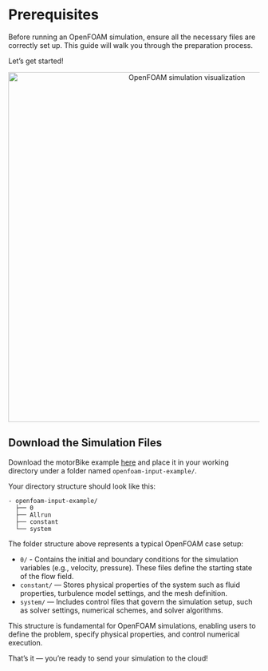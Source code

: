 # Prerequisites
Before running an OpenFOAM simulation, ensure all the necessary files are correctly set up. This guide will walk you through the preparation process.

Let’s get started!

<p align="center"><img src="openfoam/bike_flow_slice_U.png" alt="OpenFOAM simulation visualization" width="700"></p>

## Download the Simulation Files
Download the motorBike example [here](https://storage.googleapis.com/inductiva-api-demo-files/openfoam-input-example.zip) and place it in your working directory under a folder named `openfoam-input-example/`.

Your directory structure should look like this:

```
- openfoam-input-example/  
  ├── 0
  ├── Allrun
  ├── constant
  └── system
```

The folder structure above represents a typical OpenFOAM case setup:
- `0/` - Contains the initial and boundary conditions for the simulation variables (e.g., velocity, pressure). These files define the starting state of the flow field.
- `constant/` — Stores physical properties of the system such as fluid properties, turbulence model settings, and the mesh definition.
- `system/` — Includes control files that govern the simulation setup, such as solver settings, numerical schemes, and solver algorithms.

This structure is fundamental for OpenFOAM simulations, enabling users to define the problem, specify physical properties, and control numerical execution.

That’s it — you’re ready to send your simulation to the cloud!